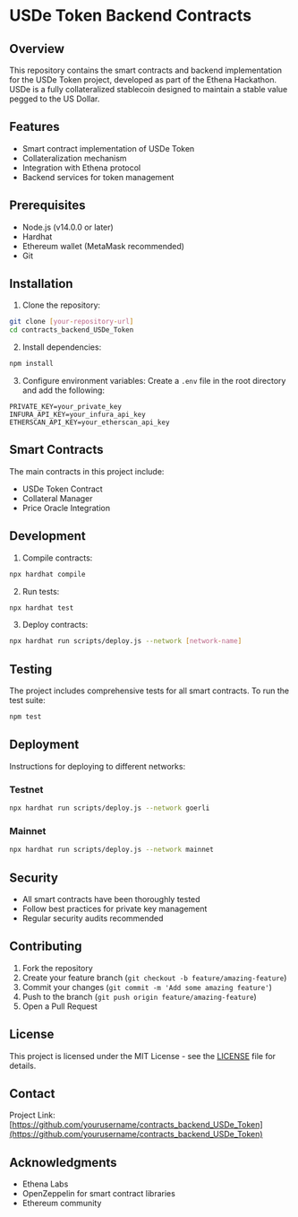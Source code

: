 # USDe Token Backend Contracts

## Overview
This repository contains the smart contracts and backend implementation for the USDe Token project, developed as part of the Ethena Hackathon. USDe is a fully collateralized stablecoin designed to maintain a stable value pegged to the US Dollar.

## Features
- Smart contract implementation of USDe Token
- Collateralization mechanism
- Integration with Ethena protocol
- Backend services for token management

## Prerequisites
- Node.js (v14.0.0 or later)
- Hardhat
- Ethereum wallet (MetaMask recommended)
- Git

## Installation

1. Clone the repository:
```bash
git clone [your-repository-url]
cd contracts_backend_USDe_Token
```

2. Install dependencies:
```bash
npm install
```

3. Configure environment variables:
Create a `.env` file in the root directory and add the following:
```env
PRIVATE_KEY=your_private_key
INFURA_API_KEY=your_infura_api_key
ETHERSCAN_API_KEY=your_etherscan_api_key
```

## Smart Contracts

The main contracts in this project include:
- USDe Token Contract
- Collateral Manager
- Price Oracle Integration

## Development

1. Compile contracts:
```bash
npx hardhat compile
```

2. Run tests:
```bash
npx hardhat test
```

3. Deploy contracts:
```bash
npx hardhat run scripts/deploy.js --network [network-name]
```

## Testing
The project includes comprehensive tests for all smart contracts. To run the test suite:
```bash
npm test
```

## Deployment
Instructions for deploying to different networks:

### Testnet
```bash
npx hardhat run scripts/deploy.js --network goerli
```

### Mainnet
```bash
npx hardhat run scripts/deploy.js --network mainnet
```

## Security
- All smart contracts have been thoroughly tested
- Follow best practices for private key management
- Regular security audits recommended

## Contributing
1. Fork the repository
2. Create your feature branch (`git checkout -b feature/amazing-feature`)
3. Commit your changes (`git commit -m 'Add some amazing feature'`)
4. Push to the branch (`git push origin feature/amazing-feature`)
5. Open a Pull Request

## License
This project is licensed under the MIT License - see the [LICENSE](LICENSE) file for details.

## Contact
Project Link: [https://github.com/yourusername/contracts_backend_USDe_Token](https://github.com/yourusername/contracts_backend_USDe_Token)

## Acknowledgments
- Ethena Labs
- OpenZeppelin for smart contract libraries
- Ethereum community
